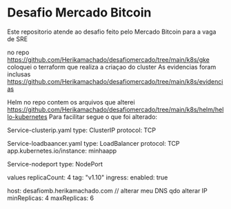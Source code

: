 # Desafio Mercado Bitcoin

Este repositorio atende ao desafio feito pelo Mercado Bitcoin para a vaga de SRE

no repo https://github.com/Herikamachado/desafiomercado/tree/main/k8s/gke coloquei o terraform que realiza a criaçao do cluster 
As evidencias foram inclusas https://github.com/Herikamachado/desafiomercado/tree/main/k8s/evidencias

Helm
no repo contem os arquivos que alterei
https://github.com/Herikamachado/desafiomercado/tree/main/k8s/helm/hello-kubernetes
Para facilitar segue o que foi alterado:

Service-clusterip.yaml type: ClusterIP protocol: TCP

Service-loadbaancer.yaml type: LoadBalancer protocol: TCP app.kubernetes.io/instance: minhaapp

Service-nodeport type: NodePort

values replicaCount: 4 tag: "v1.10" ingress: enabled: true

host: desafiomb.herikamachado.com // alterar meu DNS qdo alterar IP minReplicas: 4 maxReplicas: 6
